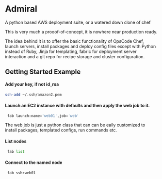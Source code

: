 Admiral
=======

A python based AWS deployment suite, or a watered down clone of chef

This is very much a prooof-of-concept, it is nowhere near production ready.

The idea behind it is to offer the basic functionality of OpsCode Chef, 
launch servers, install packages and deploy config files except with
Python instead of Ruby, Jinja for templating, fabric for deployment 
server interaction and a git repo for recipe storage and cluster configuration.

Getting Started Example
-----------------------

#### Add your key, if not id_rsa
```bash
ssh-add ~/.ssh/amazon2.pem 
```

#### Launch an EC2 instance with defaults and then apply the web job to it.
```python
 fab launch:name='web01',job='web'
```

The web job is just a python class that can can be eaily customized to install packages, templated configs, run commands etc.

#### List nodes
```python
 fab list
```

#### Connect to the named node
```python
 fab ssh:web01
```
